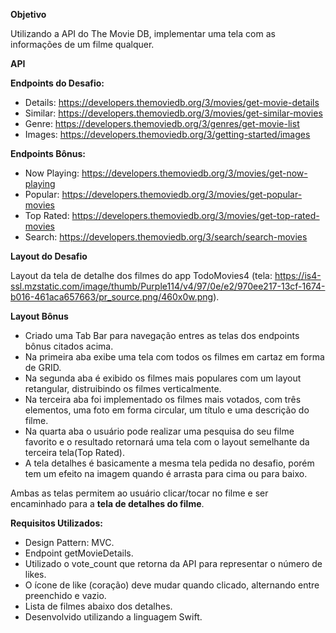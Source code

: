 **Objetivo**

Utilizando a API do The Movie DB, implementar uma tela com as informações de um filme qualquer.

**API**

**Endpoints do Desafio:**

- Details: https://developers.themoviedb.org/3/movies/get-movie-details
- Similar: https://developers.themoviedb.org/3/movies/get-similar-movies
- Genre: https://developers.themoviedb.org/3/genres/get-movie-list
- Images: https://developers.themoviedb.org/3/getting-started/images

**Endpoints Bônus:**

- Now Playing: https://developers.themoviedb.org/3/movies/get-now-playing
- Popular: https://developers.themoviedb.org/3/movies/get-popular-movies
- Top Rated: https://developers.themoviedb.org/3/movies/get-top-rated-movies
- Search: https://developers.themoviedb.org/3/search/search-movies


**Layout do Desafio**

Layout da tela de detalhe dos filmes do app TodoMovies4 (tela: https://is4-ssl.mzstatic.com/image/thumb/Purple114/v4/97/0e/e2/970ee217-13cf-1674-b016-461aca657663/pr_source.png/460x0w.png).

**Layout Bônus**

- Criado uma Tab Bar para navegação entres as telas dos endpoints bônus citados acima.
- Na primeira aba exibe uma tela com todos os filmes em cartaz em forma de GRID.
- Na segunda aba é exibido os filmes mais populares com um layout retangular, distruibindo os filmes verticalmente.
- Na terceira aba foi implementado os filmes mais votados, com três elementos, uma foto em forma circular, um título e uma descrição do filme.
- Na quarta aba o usuário pode realizar uma pesquisa do seu filme favorito e o resultado retornará uma tela com o layout semelhante da terceira tela(Top Rated).
- A tela detalhes é basicamente a mesma tela pedida no desafio, porém tem um efeito na imagem quando é arrasta para cima ou para baixo.

Ambas as telas permitem ao usuário clicar/tocar no filme e ser encaminhado para a **tela de detalhes do filme**.


**Requisitos Utilizados:**

- Design Pattern: MVC.
- Endpoint getMovieDetails.
- Utilizado o vote_count que retorna da API para representar o número de likes.
- O ícone de like (coração) deve mudar quando clicado, alternando entre preenchido e vazio.
- Lista de filmes abaixo dos detalhes.
- Desenvolvido utilizando a linguagem Swift.
